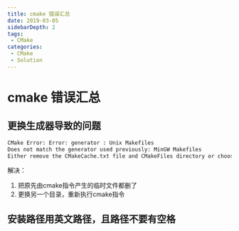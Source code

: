 ```yaml
---
title: cmake 错误汇总
date: 2019-03-05
sidebarDepth: 2
tags:
 - CMake
categories:
 - CMake
 - Solution
---
```

# cmake 错误汇总
## 更换生成器导致的问题
```sh
CMake Error: Error: generator : Unix Makefiles
Does not match the generator used previously: MinGW Makefiles
Either remove the CMakeCache.txt file and CMakeFiles directory or choose a different binary directory.
```
解决：
1. 把原先由cmake指令产生的临时文件都删了
2. 更换另一个目录，重新执行cmake指令


## 安装路径用英文路径，且路径不要有空格